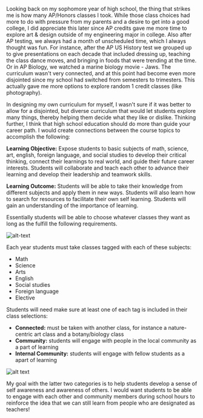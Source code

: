 
Looking back on my sophomore year of high school, the thing that strikes me is how many AP/Honors classes I took. While those class choices had more to do with pressure from my parents and a desire to get into a good college, I did appreciate this later since AP credits gave me more time to explore art & design outside of my engineering major in college. Also after AP testing, we always had a month of unscheduled time, which I always thought was fun. For instance, after the AP US History test we grouped up to give presentations on each decade that included dressing up, teaching the class dance moves, and bringing in foods that were trending at the time. Or in AP Biology, we watched a marine biology movie - Jaws. The curriculum wasn't very connected, and at this point had become even more disjointed since my school had switched from semesters to trimesters. This actually gave me more options to explore random 1 credit classes (like photography).

In designing my own curriculum for myself, I wasn't sure if it was better to allow for a disjointed, but diverse curriculum that would let students explore many things, thereby helping them decide what they like or dislike. Thinking further, I think that high school education should do more than guide your career path. I would create connections between the course topics to accomplish the following:

**Learning Objective:**
Expose students to basic subjects of math, science, art, english, foreign language, and social studies to develop their critical thinking, connect their learnings to real world, and guide their future career interests. Students will collaborate and teach each other to advance their learning and develop their leadership and teamwork skills.

**Learning Outcome:**
Students will be able to take their knowledge from different subjects and apply them in new ways. Students will also learn how to search for resources to facilitate their own self learning. Students will gain an understanding of the importance of learning.

Essentially students will be able to choose whatever classes they want as long as the fulfill the following requirements.

![alt-text](https://raw.githubusercontent.com/bevchou/teachingasart2018/master/assignments/2_Curriculum/img/beverly_chou_sample_classes.jpg)

Each year students must take classes tagged with each of these subjects:
* Math
* Science
* Arts
* English
* Social studies
* Foreign language
* Elective

Students will need make sure at least one of each tag is included in their class selections:
* **Connected:** must be taken with another class, for instance a nature-centric art class and a botany/biology class
* **Community:** students will engage with people in the local community as a part of learning
* **Internal Community:** students will engage with fellow students as a apart of learning

![alt text](https://raw.githubusercontent.com/bevchou/teachingasart2018/master/assignments/2_Curriculum/img/beverly_chou_class_connections.jpg)

My goal with the latter two categories is to help students develop a sense of self awareness and awareness of others. I would want students to be able to engage with each other and community members during school hours to reinforce the idea that we can still learn from people who are designated as teachers!
